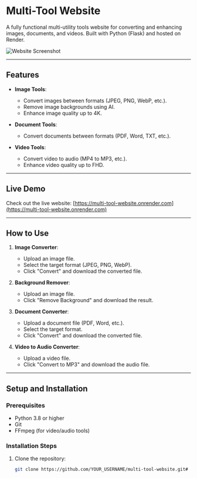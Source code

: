 # Multi-Tool Website

A fully functional multi-utility tools website for converting and enhancing images, documents, and videos. Built with Python (Flask) and hosted on Render.

![Website Screenshot](https://via.placeholder.com/800x400) <!-- Add a screenshot of your website here -->

---

## Features

- **Image Tools**:
  - Convert images between formats (JPEG, PNG, WebP, etc.).
  - Remove image backgrounds using AI.
  - Enhance image quality up to 4K.

- **Document Tools**:
  - Convert documents between formats (PDF, Word, TXT, etc.).

- **Video Tools**:
  - Convert video to audio (MP4 to MP3, etc.).
  - Enhance video quality up to FHD.

---

## Live Demo

Check out the live website: [https://multi-tool-website.onrender.com](https://multi-tool-website.onrender.com)

---

## How to Use

1. **Image Converter**:
   - Upload an image file.
   - Select the target format (JPEG, PNG, WebP).
   - Click "Convert" and download the converted file.

2. **Background Remover**:
   - Upload an image file.
   - Click "Remove Background" and download the result.

3. **Document Converter**:
   - Upload a document file (PDF, Word, etc.).
   - Select the target format.
   - Click "Convert" and download the converted file.

4. **Video to Audio Converter**:
   - Upload a video file.
   - Click "Convert to MP3" and download the audio file.

---

## Setup and Installation

### Prerequisites

- Python 3.8 or higher
- Git
- FFmpeg (for video/audio tools)

### Installation Steps

1. Clone the repository:
   ```bash
   git clone https://github.com/YOUR_USERNAME/multi-tool-website.git# multi-tool-website

